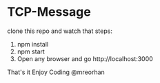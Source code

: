 # TCP-Message


clone this repo and watch that steps:

1. npm install
2. npm start
3. Open any browser and go http://localhost:3000

That's it
Enjoy Coding @mreorhan
